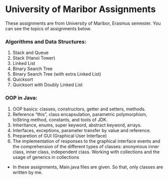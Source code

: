 # University of Maribor Assignments

These assignments are from University of Maribor, Erasmus semester.
You can see the topics of assignments below.

### Algorithms and Data Structures:

1. Stack and Queue
2. Stack (Hanoi Tower)
3. Linked List
4. Binary Search Tree
5. Binary Search Tree (with extra Linked List)
6. Quicksort
7. Quicksort with Doubly Linked List

### OOP in Java:

1. OOP basics: classes, constructors, getter and setters, methods.
2. Reference “this”, class encapsulation, parametric polymorphism, toString method, constants, and tools of JDK.
3. Inheritance, enums, super keyword, abstract keyword, arrays.
4. Interfaces, exceptions, parameter transfer by value and reference.
5. Preparetion of GUI (Graphical User Interface)
6. The implementation of responses to the graphical interface events and the comprehension of the different types of classes: anonymous inner class, inner class, independent class. Working with collections and the usage of generics in collections

- In these assignments, Main.java files are given. So that, only classes are written by me.
